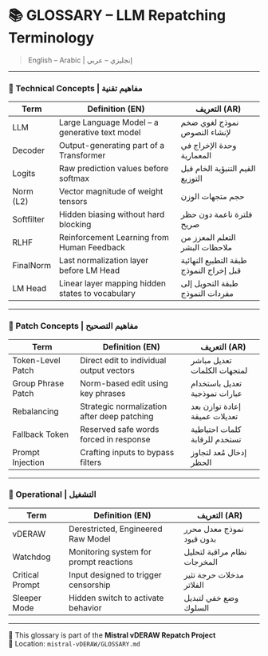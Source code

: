 # 📚 GLOSSARY – LLM Repatching Terminology

> English – Arabic | إنجليزي – عربي

---

### 🔧 Technical Concepts | مفاهيم تقنية

| Term | Definition (EN) | التعريف (AR) |
|------|------------------|---------------|
| LLM | Large Language Model – a generative text model | نموذج لغوي ضخم لإنشاء النصوص |
| Decoder | Output-generating part of a Transformer | وحدة الإخراج في المعمارية |
| Logits | Raw prediction values before softmax | القيم التنبؤية الخام قبل التوزيع |
| Norm (L2) | Vector magnitude of weight tensors | حجم متجهات الوزن |
| Softfilter | Hidden biasing without hard blocking | فلترة ناعمة دون حظر صريح |
| RLHF | Reinforcement Learning from Human Feedback | التعلم المعزز من ملاحظات البشر |
| FinalNorm | Last normalization layer before LM Head | طبقة التطبيع النهائية قبل إخراج النموذج |
| LM Head | Linear layer mapping hidden states to vocabulary | طبقة التحويل إلى مفردات النموذج |

---

### 🚨 Patch Concepts | مفاهيم التصحيح

| Term | Definition (EN) | التعريف (AR) |
|------|------------------|---------------|
| Token-Level Patch | Direct edit to individual output vectors | تعديل مباشر لمتجهات الكلمات |
| Group Phrase Patch | Norm-based edit using key phrases | تعديل باستخدام عبارات نموذجية |
| Rebalancing | Strategic normalization after deep patching | إعادة توازن بعد تعديلات عميقة |
| Fallback Token | Reserved safe words forced in response | كلمات احتياطية تستخدم للرقابة |
| Prompt Injection | Crafting inputs to bypass filters | إدخال مُعد لتجاوز الحظر |

---

### 🧪 Operational | التشغيل

| Term | Definition (EN) | التعريف (AR) |
|------|------------------|---------------|
| vDERAW | Derestricted, Engineered Raw Model | نموذج معدل محرر بدون قيود |
| Watchdog | Monitoring system for prompt reactions | نظام مراقبة لتحليل المخرجات |
| Critical Prompt | Input designed to trigger censorship | مدخلات حرجة تثير الفلاتر |
| Sleeper Mode | Hidden switch to activate behavior | وضع خفي لتبديل السلوك |

---

📄 This glossary is part of the **Mistral vDERAW Repatch Project**  
📁 Location: `mistral-vDERAW/GLOSSARY.md`

